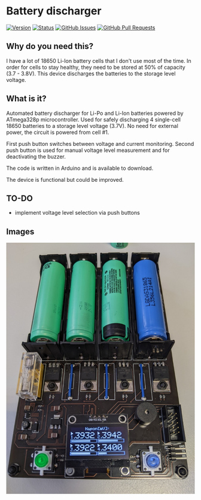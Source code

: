 # Battery discharger

[![Version](https://img.shields.io/github/v/release/jkordek1/Battery-discharger)](https://github.com/jkordek1/Man-Don-t-Get-Angry-Board-game/releases/tag/Initial)
[![Status](https://img.shields.io/badge/status-active-success.svg)]()
[![GitHub Issues](https://img.shields.io/github/issues/jkordek1/Battery-discharger)](https://github.com/jkordek1/Battery-discharger/issues)
[![GitHub Pull Requests](https://img.shields.io/github/issues-pr/jkordek1/Battery-discharger)](https://github.com/jkordek1/Battery-discharger/pulls)
 
 
## Why do you need this?

I have a lot of 18650 Li-Ion battery cells that I don't use most of the time. In order for cells to stay healthy, they need to be stored at 50% of capacity (3.7 - 3.8V).
This device discharges the batteries to the storage level voltage.

## What is it?

 Automated battery discharger for Li-Po and Li-Ion batteries powered by ATmega328p microcontroller.
 Used for safely discharging 4 single-cell 18650 batteries to a storage level voltage (3.7V).
 No need for external power, the circuit is powered from cell #1.
 
 First push button switches between voltage and current monitoring.
 Second push button is used for manual voltage level measurement and for deactivating the buzzer.
 
 The code is written in Arduino and is available to download.
 
 The device is functional but could be improved.
 
 ## TO-DO
 - implement voltage level selection via push buttons 
 
 
## Images
<p align="center">
  <img width="600" src="https://raw.githubusercontent.com/jkordek1/Battery-discharger/main/Images/Front.jpg">
</p>
